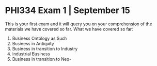 # PHI334 Exam 1 | September 15

This is your first exam and it will query you on your comprehension of the materials we have covered so far. What we have covered so far: 

1. Business Ontology as Such 
2. Business in Antiquity 
3. Business in transition to Industry 
4. Industrial Business 
5. Business in transition to Neo-